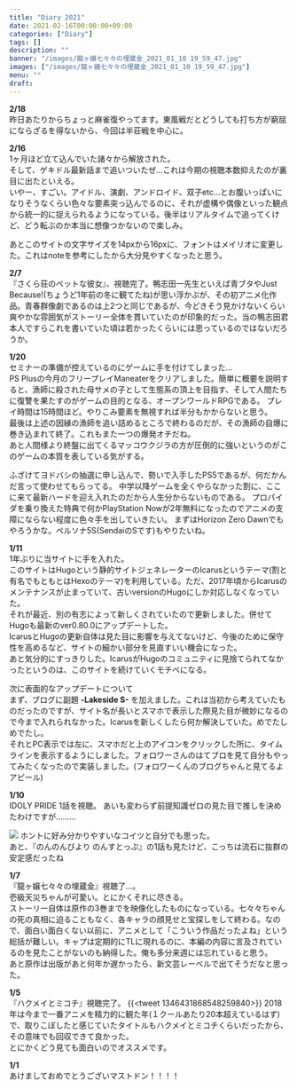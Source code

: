 ```yaml
---
title: "Diary 2021"
date: 2021-02-16T00:00:00+09:00
categories: ["Diary"]
tags: []
description: ""
banner: "/images/龍ヶ嬢七々々の埋蔵金_2021_01_10 19_59_47.jpg"
images: ["/images/龍ヶ嬢七々々の埋蔵金_2021_01_10 19_59_47.jpg"]
menu: ""
draft:
---
```

**2/18**  
昨日あたりからちょっと麻雀復やってます。東風戦だとどうしても打ち方が窮屈にならざるを得ないから、今回は半荘戦を中心に。  

**2/16**  
1ヶ月ほど立て込んでいた諸々から解放された。  
そして、ゲキドル最新話まで追いついたぜ…これは今期の視聴本数抑えたのが裏目に出たといえる。  
いやー、すごい。アイドル、演劇、アンドロイド、双子etc…とお腹いっぱいになりそうなくらい色々な要素突っ込んでるのに、それが虚構や偶像といった観点から統一的に捉えられるようになっている。後半はリアルタイムで追ってくけど、どう転ぶのか本当に想像つかないので楽しみ。  

あとこのサイトの文字サイズを14pxから16pxに、フォントはメイリオに変更した。これはnoteを参考にしたから大分見やすくなったと思う。  

**2/7**  
『さくら荘のペットな彼女』、視聴完了。鴨志田一先生といえば青ブタやJust Because!(ちょうど1年前の冬に観てたね)が思い浮かぶが、その初アニメ化作品。青春群像劇であるのは上2つと同じであるが、今どきそう見かけないくらい爽やかな雰囲気がストーリー全体を貫いていたのが印象的だった。当の鴨志田君本人ですらこれを書いていた頃は若かったくらいには思っているのではないだろうか。  

<!--more-->
**1/20**  
セミナーの準備が控えているのにゲームに手を付けてしまった…  
PS Plusの今月のフリープレイManeaterをクリアしました。簡単に概要を説明すると、漁師に殺された母サメの子として生態系の頂上を目指す、そして人間たちに復讐を果たすのがゲームの目的となる、オープンワールドRPGである。
プレイ時間は15時間ほど。やりこみ要素を無視すれば半分もかからないと思う。  
最後は上述の因縁の漁師を追い詰めるところで終わるのだが、その漁師の自爆に巻き込まれて終了。これもまた一つの爆発オチだね。  
あと人間様より終盤に出てくるマッコウクジラの方が圧倒的に強いというのがこのゲームの本質を表している気がする。  

ふざけてヨドバシの抽選に申し込んで、勢いで入手したPS5であるが、何だかんだ言って使わせてもらってる。
中学以降ゲームを全くやらなかった割に、ここに来て最新ハードを迎え入れたのだから人生分からないものである。
プロパイダを乗り換えた特典で何かPlayStation Nowが2年無料になったのでアニメの支障にならない程度に色々手を出していきたい。
まずはHorizon Zero Dawnでもやろうかな。ペルソナ5S(SendaiのSです)もやりたいね。  

**1/11**  
1年ぶりに当サイトに手を入れた。  
このサイトはHugoという静的サイトジェネレーターのIcarusというテーマ(割と有名でもともとはHexoのテーマ)を利用している。ただ、2017年頃からIcarusのメンテナンスが止まっていて、古いversionのHugoにしか対応しなくなっていた。  
それが最近、別の有志によって新しくされていたので更新しました。併せてHugoも最新のver0.80.0にアップデートした。  
IcarusとHugoの更新自体は見た目に影響を与えてないけど、今後のために保守性を高めるなど、サイトの細かい部分を見直すいい機会になった。  
あと気分的にすっきりした。IcarusがHugoのコミュニティに見捨てられてなかったというのは、このサイトを続けていくモチベになる。 

次に表面的なアップデートについて  
まず、ブログに副題 **-Lakeside S-** を加えました。これは当初から考えていたものだったのですが、サイト名が長いとスマホで表示した際見た目が微妙になるので今まで入れられなかった。Icarusを新しくしたら何か解決していた。めでたしめでたし。  
それとPC表示では左に、スマホだと上のアイコンをクリックした所に、タイムラインを表示するようにしました。フォロワーさんのはてブロを見て自分もやってみたくなったので実装しました。(フォロワーくんのブログちゃんと見てるよアピール)

**1/10**  
IDOLY PRIDE 1話を視聴。
あいも変わらず前提知識ゼロの見た目で推しを決めたわけですが……… 

![](/images/shizuku_hyodo.jpg)
ホントに好み分かりやすいなコイツと自分でも思った。  
あと、『のんのんびより のんすとっぷ』の1話も見たけど、こっちは流石に抜群の安定感だったね

**1/7**  
『龍ヶ嬢七々々の埋蔵金』視聴了…。  
壱級天災ちゃんが可愛い。とにかくそれに尽きる。  
ストーリー自体は原作の3巻までを映像化したものになっている。七々々ちゃんの死の真相に迫ることもなく、各キャラの顔見せと宝探しをして終わる。なので、面白い面白くない以前に、アニメとして「こういう作品だったよね」という総括が難しい。キャプは定期的にTLに現れるのに、本編の内容に言及されているのを見たことがないのも納得した。俺も多分来週には忘れていると思う。  
あと原作は出版があと何年か遅かったら、新文芸レーベルで出てそうだなと思った。

**1/5**  
『ハクメイとミコチ』視聴完了。
{{<tweet 1346431868548259840>}} 
2018年は今まで一番アニメを精力的に観た年(１クールあたり20本超えているはず)で、取りこぼしたと感じていたタイトルもハクメイとミコチくらいだったから、その意味でも回収できて良かった。  
とにかくどう見ても面白いのでオススメです。

**1/1**  
あけましておめでとうございマストドン！！！！